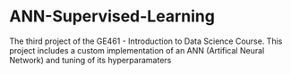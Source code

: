 # ANN-Supervised-Learning

The third project of the GE461 - Introduction to Data Science Course. This project includes a custom implementation of an ANN (Artifical Neural Network) and tuning of its hyperparamaters
